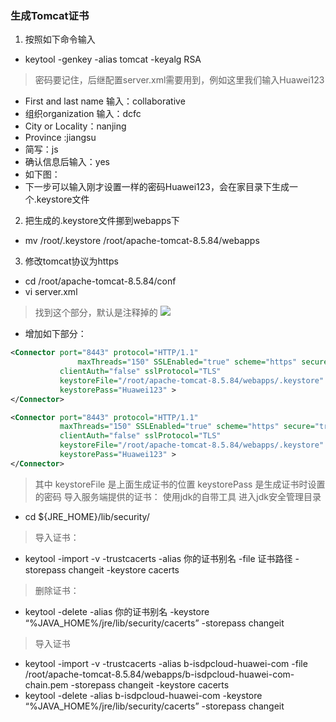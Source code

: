 ### 生成Tomcat证书

1. 按照如下命令输入
- keytool -genkey -alias tomcat -keyalg RSA
>密码要记住，后继配置server.xml需要用到，例如这里我们输入Huawei123
- First and last name 输入：collaborative
- 组织organization 输入：dcfc
- City or Locality：nanjing
- Province :jiangsu
- 简写：js
- 确认信息后输入：yes
- 如下图：
- 下一步可以输入刚才设置一样的密码Huawei123，会在家目录下生成一个.keystore文件
2. 把生成的.keystore文件挪到webapps下
- mv /root/.keystore /root/apache-tomcat-8.5.84/webapps
3. 修改tomcat协议为https
- cd /root/apache-tomcat-8.5.84/conf
- vi server.xml
>找到这个部分，默认是注释掉的
![](file:///C:/Users/ZHANGE~1/AppData/Local/Temp/ksohtml13296/wps5.jpg) 
- 增加如下部分：
```xml
<Connector port="8443" protocol="HTTP/1.1"
               maxThreads="150" SSLEnabled="true" scheme="https" secure="true"
           clientAuth="false" sslProtocol="TLS"
           keystoreFile="/root/apache-tomcat-8.5.84/webapps/.keystore"
           keystorePass="Huawei123" >
</Connector>
```
```xml
<Connector port="8443" protocol="HTTP/1.1"
           maxThreads="150" SSLEnabled="true" scheme="https" secure="true"
           clientAuth="false" sslProtocol="TLS"
           keystoreFile="/root/apache-tomcat-8.5.84/webapps/.keystore"
           keystorePass="Huawei123" >
</Connector>
```


>其中 keystoreFile 是上面生成证书的位置
keystorePass 是生成证书时设置的密码
导入服务端提供的证书：
使用jdk的自带工具
进入jdk安全管理目录
- cd ${JRE_HOME}/lib/security/
>导入证书：
- keytool -import -v -trustcacerts -alias 你的证书别名 -file 证书路径 -storepass changeit -keystore cacerts
>删除证书：
- keytool -delete -alias 你的证书别名 -keystore “%JAVA_HOME%/jre/lib/security/cacerts” -storepass changeit

>导入证书
- keytool -import -v -trustcacerts -alias b-isdpcloud-huawei-com -file /root/apache-tomcat-8.5.84/webapps/b-isdpcloud-huawei-com-chain.pem -storepass changeit -keystore cacerts
- keytool -delete -alias b-isdpcloud-huawei-com -keystore “%JAVA_HOME%/jre/lib/security/cacerts” -storepass changeit